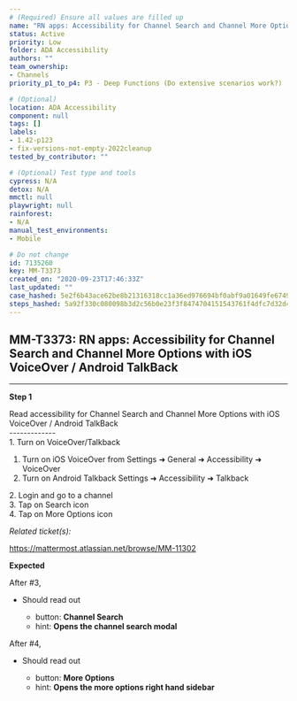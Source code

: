 ```yaml
---
# (Required) Ensure all values are filled up
name: "RN apps: Accessibility for Channel Search and Channel More Options with iOS VoiceOver / Android TalkBack"
status: Active
priority: Low
folder: ADA Accessibility
authors: ""
team_ownership: 
- Channels
priority_p1_to_p4: P3 - Deep Functions (Do extensive scenarios work?)

# (Optional)
location: ADA Accessibility
component: null
tags: []
labels: 
- 1.42-p123
- fix-versions-not-empty-2022cleanup
tested_by_contributor: ""

# (Optional) Test type and tools
cypress: N/A
detox: N/A
mmctl: null
playwright: null
rainforest: 
- N/A
manual_test_environments: 
- Mobile

# Do not change
id: 7135260
key: MM-T3373
created_on: "2020-09-23T17:46:33Z"
last_updated: ""
case_hashed: 5e2f6b43ace62be8b21316318cc1a36ed976694bf0abf9a01649fe674936899381ffd9cface1fc98cbbde282570a31ff
steps_hashed: 5a92f330c080098b3d2c56b0e23f3f8474704151543761f4dfc7d32d4d5dee6a0d0d083b67d98889ec92581bcbc5e672
---
```


<!-- (Auto-generated) Based on frontmatter's "key" and "name" -->

## MM-T3373: RN apps: Accessibility for Channel Search and Channel More Options with iOS VoiceOver / Android TalkBack

---

**Step 1**

Read accessibility for Channel Search and Channel More Options with iOS VoiceOver / Android TalkBack\
\-------------\
1\. Turn on VoiceOver/Talkback

1. Turn on iOS VoiceOver from Settings ➜ General ➜ Accessibility ➜ VoiceOver
2. Turn on Android Talkback Settings ➜ Accessibility ➜ Talkback

2\. Login and go to a channel\
3\. Tap on Search icon\
4\. Tap on More Options icon

_Related ticket(s):_

<https://mattermost.atlassian.net/browse/MM-11302>

**Expected**

After #3,

- Should read out

  - button: **Channel Search**
  - hint: **Opens the channel search modal**

After #4,

- Should read out

  - button: **More Options**
  - hint: **Opens the more options right hand sidebar**
